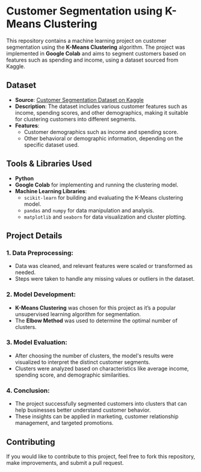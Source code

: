 # Customer Segmentation using K-Means Clustering

This repository contains a machine learning project on customer segmentation using the **K-Means Clustering** algorithm. The project was implemented in **Google Colab** and aims to segment customers based on features such as spending and income, using a dataset sourced from Kaggle.

## Dataset

- **Source**: [Customer Segmentation Dataset on Kaggle](https://www.kaggle.com/) 
- **Description**: The dataset includes various customer features such as income, spending scores, and other demographics, making it suitable for clustering customers into different segments.
- **Features**:
  - Customer demographics such as income and spending score.
  - Other behavioral or demographic information, depending on the specific dataset used.

## Tools & Libraries Used

- **Python**
- **Google Colab** for implementing and running the clustering model.
- **Machine Learning Libraries**:
  - `scikit-learn` for building and evaluating the K-Means clustering model.
  - `pandas` and `numpy` for data manipulation and analysis.
  - `matplotlib` and `seaborn` for data visualization and cluster plotting.

## Project Details

### 1. **Data Preprocessing**:
   - Data was cleaned, and relevant features were scaled or transformed as needed.
   - Steps were taken to handle any missing values or outliers in the dataset.

### 2. **Model Development**:
   - **K-Means Clustering** was chosen for this project as it’s a popular unsupervised learning algorithm for segmentation.
   - The **Elbow Method** was used to determine the optimal number of clusters.

### 3. **Model Evaluation**:
   - After choosing the number of clusters, the model's results were visualized to interpret the distinct customer segments.
   - Clusters were analyzed based on characteristics like average income, spending score, and demographic similarities.

### 4. **Conclusion**:
   - The project successfully segmented customers into clusters that can help businesses better understand customer behavior.
   - These insights can be applied in marketing, customer relationship management, and targeted promotions.

## Contributing

If you would like to contribute to this project, feel free to fork this repository, make improvements, and submit a pull request.
